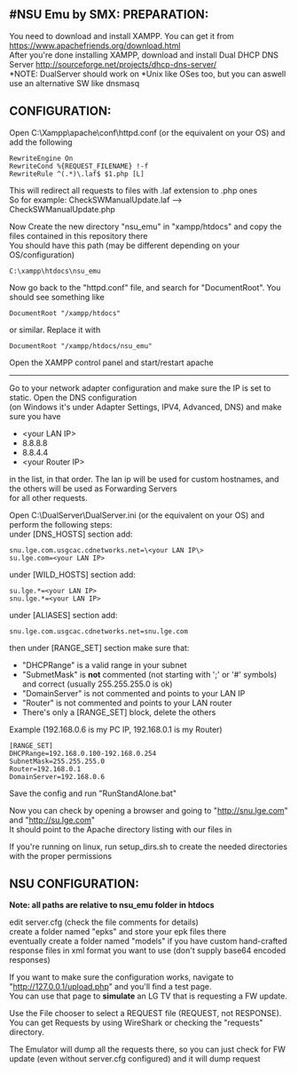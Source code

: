#NSU Emu by SMX:
PREPARATION:
------------------
You need to download and install XAMPP. You can get it from https://www.apachefriends.org/download.html   
After you're done installing XAMPP, download and install Dual DHCP DNS Server http://sourceforge.net/projects/dhcp-dns-server/   
*NOTE: DualServer should work on *Unix like OSes too, but you can aswell use an alternative SW like dnsmasq   

CONFIGURATION:
-------------------
Open C:\Xampp\apache\conf\httpd.conf (or the equivalent on your OS) and add the following

```
RewriteEngine On
RewriteCond %{REQUEST_FILENAME} !-f
RewriteRule ^(.*)\.laf$ $1.php [L]
```

This will redirect all requests to files with .laf extension to .php ones   
So for example: CheckSWManualUpdate.laf --> CheckSWManualUpdate.php   

Now Create the new directory "nsu_emu" in "xampp/htdocs" and copy the files contained in this repository there  
You should have this path (may be different depending on your OS/configuration)  
```
C:\xampp\htdocs\nsu_emu
```

Now go back to the "httpd.conf" file, and search for "DocumentRoot". You should see something like  
```
DocumentRoot "/xampp/htdocs"
```  
or similar. Replace it with  
```
DocumentRoot "/xampp/htdocs/nsu_emu"
```

Open the XAMPP control panel and start/restart apache

-------------------

Go to your network adapter configuration and make sure the IP is set to static. Open the DNS configuration   
(on Windows it's under Adapter Settings, IPV4, Advanced, DNS) and make sure you have  

* \<your LAN IP\>
* 8.8.8.8
* 8.8.4.4
* \<your Router IP\>

in the list, in that order. The lan ip will be used for custom hostnames, and the others will be used as Forwarding Servers   
for all other requests.

Open C:\DualServer\DualServer.ini (or the equivalent on your OS) and perform the following steps:   
under [DNS_HOSTS] section add:
```
snu.lge.com.usgcac.cdnetworks.net=\<your LAN IP\>
su.lge.com=<your LAN IP>
```

under [﻿WILD_HOSTS] section add:
```
su.lge.*=<your LAN IP>
snu.lge.*=<your LAN IP>
```

under [ALIASES] section add:
```
snu.lge.com.usgcac.cdnetworks.net=snu.lge.com
```

then under [RANGE_SET] section make sure that:   
* "DHCPRange" is a valid range in your subnet
* "SubmetMask" is **not** commented (not starting with ';' or '#' symbols) and correct (usually 255.255.255.0 is ok)
* "DomainServer" is not commented and points to your LAN IP
* "Router" is not commented and points to your LAN router
* There's only a [RANGE_SET] block, delete the others

Example (192.168.0.6 is my PC IP, 192.168.0.1 is my Router)
```
[RANGE_SET]
DHCPRange=192.168.0.100-192.168.0.254
SubnetMask=255.255.255.0
Router=192.168.0.1
DomainServer=192.168.0.6
```

Save the config and run "RunStandAlone.bat"  

Now you can check by opening a browser and going to "http://snu.lge.com" and "http://su.lge.com"  
It should point to the Apache directory listing with our files in

If you're running on linux, run setup_dirs.sh to create the needed directories with the proper permissions  

NSU CONFIGURATION:
-------------------
**Note: all paths are relative to nsu_emu folder in htdocs**  

edit server.cfg (check the file comments for details)  
create a folder named "epks" and store your epk files there  
eventually create a folder named "models" if you have custom hand-crafted response files in xml format you want to use (don't supply base64 encoded responses)  

If you want to make sure the configuration works, navigate to "http://127.0.0.1/upload.php" and you'll find a test page.  
You can use that page to **simulate** an LG TV that is requesting a FW update.  

Use the File chooser to select a REQUEST file (REQUEST, not RESPONSE). You can get Requests by using WireShark or checking the "requests" directory.  

The Emulator will dump all the requests there, so you can just check for FW update (even without server.cfg configured) and it will dump request  
